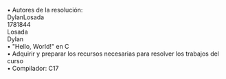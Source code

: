 • Autores de la resolución:  
DylanLosada  
1781844  
Losada  
 Dylan   
• "Hello, World!" en C  
• Adquirir y preparar los recursos necesarias para resolver los trabajos del curso  
• Compilador: C17
